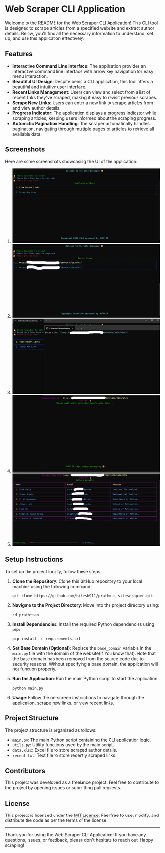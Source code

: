 # Web Scraper CLI Application

Welcome to the README for the Web Scraper CLI Application! This CLI tool is designed to scrape articles from a specified website and extract author details. Below, you'll find all the necessary information to understand, set up, and use this application effectively.

## Features

- **Interactive Command Line Interface**: The application provides an interactive command line interface with arrow key navigation for easy menu interaction.
- **Beautiful UI Design**: Despite being a CLI application, this tool offers a beautiful and intuitive user interface.
- **Recent Links Management**: Users can view and select from a list of recent links they've scraped, making it easy to revisit previous scrapes.
- **Scrape New Links**: Users can enter a new link to scrape articles from and view author details.
- **Progress Indicator**: The application displays a progress indicator while scraping articles, keeping users informed about the scraping progress.
- **Automatic Pagination Handling**: The scraper automatically handles pagination, navigating through multiple pages of articles to retrieve all available data.

## Screenshots

Here are some screenshots showcasing the UI of the application:

1. ![Screenshot 1](first.png)
2. ![Screenshot 2](second.png)
3. ![Screenshot 3](third.png)
4. ![Screenshot 4](fourth.png)
5. ![Screenshot 5](fifth.png)

## Setup Instructions

To set up the project locally, follow these steps:

1. **Clone the Repository**: Clone this GitHub repository to your local machine using the following command:
   ```
   git clone https://github.com/hitesh911/prathm-s_sitescrapper.git
   ```

2. **Navigate to the Project Directory**: Move into the project directory using:
   ```
   cd prath+tab
   ```

3. **Install Dependencies**: Install the required Python dependencies using pip:
   ```
   pip install -r requirements.txt
   ```

4. **Set Base Domain (Optional)**: Replace the `base_domain` variable in the `main.py` file with the domain of the website(if You know that). Note that the base domain has been removed from the source code due to security reasons. Without specifying a base domain, the application will not function properly.

5. **Run the Application**: Run the main Python script to start the application:
   ```
   python main.py
   ```

6. **Usage**: Follow the on-screen instructions to navigate through the application, scrape new links, or view recent links.

## Project Structure

The project structure is organized as follows:

- `main.py`: The main Python script containing the CLI application logic.
- `utils.py`: Utility functions used by the main script.
- `data.xlsx`: Excel file to store scraped author details.
- `recent.txt`: Text file to store recently scraped links.

## Contributors

This project was developed as a freelance project. Feel free to contribute to the project by opening issues or submitting pull requests.

## License

This project is licensed under the [MIT License](LICENSE). Feel free to use, modify, and distribute the code as per the terms of the license.

---

Thank you for using the Web Scraper CLI Application! If you have any questions, issues, or feedback, please don't hesitate to reach out. Happy scraping!

